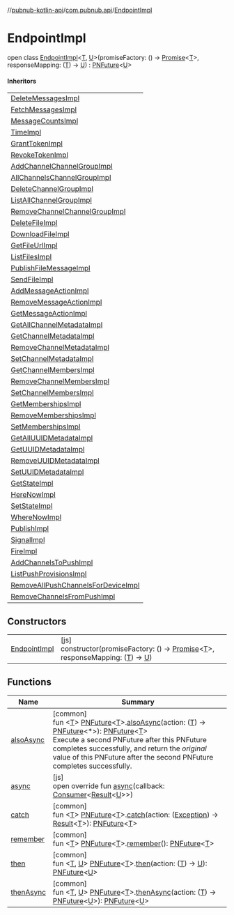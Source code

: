 //[pubnub-kotlin-api](../../../index.md)/[com.pubnub.api](../index.md)/[EndpointImpl](index.md)

# EndpointImpl

open class [EndpointImpl](index.md)&lt;[T](index.md), [U](index.md)&gt;(promiseFactory: () -&gt; [Promise](https://kotlinlang.org/api/latest/jvm/stdlib/kotlin.js/-promise/index.html)&lt;[T](index.md)&gt;, responseMapping: ([T](index.md)) -&gt; [U](index.md)) : [PNFuture](../../../../../pubnub-kotlin/pubnub-kotlin-core-api/pubnub-kotlin-core-api/com.pubnub.kmp/-p-n-future/index.md)&lt;[U](index.md)&gt; 

#### Inheritors

| |
|---|
| [DeleteMessagesImpl](../../com.pubnub.api.endpoints/[js]-delete-messages-impl/index.md) |
| [FetchMessagesImpl](../../com.pubnub.api.endpoints/[js]-fetch-messages-impl/index.md) |
| [MessageCountsImpl](../../com.pubnub.api.endpoints/[js]-message-counts-impl/index.md) |
| [TimeImpl](../../com.pubnub.api.endpoints/[js]-time-impl/index.md) |
| [GrantTokenImpl](../../com.pubnub.api.endpoints.access/-grant-token-impl/index.md) |
| [RevokeTokenImpl](../../com.pubnub.api.endpoints.access/-revoke-token-impl/index.md) |
| [AddChannelChannelGroupImpl](../../com.pubnub.api.endpoints.channel_groups/[js]-add-channel-channel-group-impl/index.md) |
| [AllChannelsChannelGroupImpl](../../com.pubnub.api.endpoints.channel_groups/[js]-all-channels-channel-group-impl/index.md) |
| [DeleteChannelGroupImpl](../../com.pubnub.api.endpoints.channel_groups/[js]-delete-channel-group-impl/index.md) |
| [ListAllChannelGroupImpl](../../com.pubnub.api.endpoints.channel_groups/[js]-list-all-channel-group-impl/index.md) |
| [RemoveChannelChannelGroupImpl](../../com.pubnub.api.endpoints.channel_groups/[js]-remove-channel-channel-group-impl/index.md) |
| [DeleteFileImpl](../../com.pubnub.api.endpoints.files/[js]-delete-file-impl/index.md) |
| [DownloadFileImpl](../../com.pubnub.api.endpoints.files/[js]-download-file-impl/index.md) |
| [GetFileUrlImpl](../../com.pubnub.api.endpoints.files/[js]-get-file-url-impl/index.md) |
| [ListFilesImpl](../../com.pubnub.api.endpoints.files/[js]-list-files-impl/index.md) |
| [PublishFileMessageImpl](../../com.pubnub.api.endpoints.files/[js]-publish-file-message-impl/index.md) |
| [SendFileImpl](../../com.pubnub.api.endpoints.files/[js]-send-file-impl/index.md) |
| [AddMessageActionImpl](../../com.pubnub.api.endpoints.message_actions/[js]-add-message-action-impl/index.md) |
| [RemoveMessageActionImpl](../../com.pubnub.api.endpoints.message_actions/[js]-remove-message-action-impl/index.md) |
| [GetMessageActionImpl](../../com.pubnub.api.endpoints.message_actions/-get-message-action-impl/index.md) |
| [GetAllChannelMetadataImpl](../../com.pubnub.api.endpoints.objects.channel/[js]-get-all-channel-metadata-impl/index.md) |
| [GetChannelMetadataImpl](../../com.pubnub.api.endpoints.objects.channel/[js]-get-channel-metadata-impl/index.md) |
| [RemoveChannelMetadataImpl](../../com.pubnub.api.endpoints.objects.channel/[js]-remove-channel-metadata-impl/index.md) |
| [SetChannelMetadataImpl](../../com.pubnub.api.endpoints.objects.channel/[js]-set-channel-metadata-impl/index.md) |
| [GetChannelMembersImpl](../../com.pubnub.api.endpoints.objects.member/[js]-get-channel-members-impl/index.md) |
| [RemoveChannelMembersImpl](../../com.pubnub.api.endpoints.objects.member/[js]-remove-channel-members-impl/index.md) |
| [SetChannelMembersImpl](../../com.pubnub.api.endpoints.objects.member/[js]-set-channel-members-impl/index.md) |
| [GetMembershipsImpl](../../com.pubnub.api.endpoints.objects.membership/[js]-get-memberships-impl/index.md) |
| [RemoveMembershipsImpl](../../com.pubnub.api.endpoints.objects.membership/[js]-remove-memberships-impl/index.md) |
| [SetMembershipsImpl](../../com.pubnub.api.endpoints.objects.membership/-set-memberships-impl/index.md) |
| [GetAllUUIDMetadataImpl](../../com.pubnub.api.endpoints.objects.uuid/[js]-get-all-u-u-i-d-metadata-impl/index.md) |
| [GetUUIDMetadataImpl](../../com.pubnub.api.endpoints.objects.uuid/[js]-get-u-u-i-d-metadata-impl/index.md) |
| [RemoveUUIDMetadataImpl](../../com.pubnub.api.endpoints.objects.uuid/[js]-remove-u-u-i-d-metadata-impl/index.md) |
| [SetUUIDMetadataImpl](../../com.pubnub.api.endpoints.objects.uuid/[js]-set-u-u-i-d-metadata-impl/index.md) |
| [GetStateImpl](../../com.pubnub.api.endpoints.presence/[js]-get-state-impl/index.md) |
| [HereNowImpl](../../com.pubnub.api.endpoints.presence/[js]-here-now-impl/index.md) |
| [SetStateImpl](../../com.pubnub.api.endpoints.presence/[js]-set-state-impl/index.md) |
| [WhereNowImpl](../../com.pubnub.api.endpoints.presence/[js]-where-now-impl/index.md) |
| [PublishImpl](../../com.pubnub.api.endpoints.pubsub/[js]-publish-impl/index.md) |
| [SignalImpl](../../com.pubnub.api.endpoints.pubsub/[js]-signal-impl/index.md) |
| [FireImpl](../../com.pubnub.api.endpoints.pubsub/-fire-impl/index.md) |
| [AddChannelsToPushImpl](../../com.pubnub.api.endpoints.push/[js]-add-channels-to-push-impl/index.md) |
| [ListPushProvisionsImpl](../../com.pubnub.api.endpoints.push/[js]-list-push-provisions-impl/index.md) |
| [RemoveAllPushChannelsForDeviceImpl](../../com.pubnub.api.endpoints.push/[js]-remove-all-push-channels-for-device-impl/index.md) |
| [RemoveChannelsFromPushImpl](../../com.pubnub.api.endpoints.push/[js]-remove-channels-from-push-impl/index.md) |

## Constructors

| | |
|---|---|
| [EndpointImpl](-endpoint-impl.md) | [js]<br>constructor(promiseFactory: () -&gt; [Promise](https://kotlinlang.org/api/latest/jvm/stdlib/kotlin.js/-promise/index.html)&lt;[T](index.md)&gt;, responseMapping: ([T](index.md)) -&gt; [U](index.md)) |

## Functions

| Name | Summary |
|---|---|
| [alsoAsync](../../com.pubnub.kmp/also-async.md) | [common]<br>fun &lt;[T](../../com.pubnub.kmp/also-async.md)&gt; [PNFuture](../../../../../pubnub-kotlin/pubnub-kotlin-core-api/pubnub-kotlin-core-api/com.pubnub.kmp/-p-n-future/index.md)&lt;[T](../../com.pubnub.kmp/also-async.md)&gt;.[alsoAsync](../../com.pubnub.kmp/also-async.md)(action: ([T](../../com.pubnub.kmp/also-async.md)) -&gt; [PNFuture](../../../../../pubnub-kotlin/pubnub-kotlin-core-api/pubnub-kotlin-core-api/com.pubnub.kmp/-p-n-future/index.md)&lt;*&gt;): [PNFuture](../../../../../pubnub-kotlin/pubnub-kotlin-core-api/pubnub-kotlin-core-api/com.pubnub.kmp/-p-n-future/index.md)&lt;[T](../../com.pubnub.kmp/also-async.md)&gt;<br>Execute a second PNFuture after this PNFuture completes successfully, and return the *original* value of this PNFuture after the second PNFuture completes successfully. |
| [async](async.md) | [js]<br>open override fun [async](async.md)(callback: [Consumer](../../../../../pubnub-kotlin/pubnub-kotlin-core-api/pubnub-kotlin-core-api/com.pubnub.api.v2.callbacks/-consumer/index.md)&lt;[Result](../../../../../pubnub-kotlin/pubnub-kotlin-core-api/pubnub-kotlin-core-api/com.pubnub.api.v2.callbacks/-result/index.md)&lt;[U](index.md)&gt;&gt;) |
| [catch](../../com.pubnub.kmp/catch.md) | [common]<br>fun &lt;[T](../../com.pubnub.kmp/catch.md)&gt; [PNFuture](../../../../../pubnub-kotlin/pubnub-kotlin-core-api/pubnub-kotlin-core-api/com.pubnub.kmp/-p-n-future/index.md)&lt;[T](../../com.pubnub.kmp/catch.md)&gt;.[catch](../../com.pubnub.kmp/catch.md)(action: ([Exception](https://kotlinlang.org/api/latest/jvm/stdlib/kotlin/-exception/index.html)) -&gt; [Result](../../../../../pubnub-kotlin/pubnub-kotlin-core-api/pubnub-kotlin-core-api/com.pubnub.api.v2.callbacks/-result/index.md)&lt;[T](../../com.pubnub.kmp/catch.md)&gt;): [PNFuture](../../../../../pubnub-kotlin/pubnub-kotlin-core-api/pubnub-kotlin-core-api/com.pubnub.kmp/-p-n-future/index.md)&lt;[T](../../com.pubnub.kmp/catch.md)&gt; |
| [remember](../../com.pubnub.kmp/remember.md) | [common]<br>fun &lt;[T](../../com.pubnub.kmp/remember.md)&gt; [PNFuture](../../../../../pubnub-kotlin/pubnub-kotlin-core-api/pubnub-kotlin-core-api/com.pubnub.kmp/-p-n-future/index.md)&lt;[T](../../com.pubnub.kmp/remember.md)&gt;.[remember](../../com.pubnub.kmp/remember.md)(): [PNFuture](../../../../../pubnub-kotlin/pubnub-kotlin-core-api/pubnub-kotlin-core-api/com.pubnub.kmp/-p-n-future/index.md)&lt;[T](../../com.pubnub.kmp/remember.md)&gt; |
| [then](../../com.pubnub.kmp/then.md) | [common]<br>fun &lt;[T](../../com.pubnub.kmp/then.md), [U](../../com.pubnub.kmp/then.md)&gt; [PNFuture](../../../../../pubnub-kotlin/pubnub-kotlin-core-api/pubnub-kotlin-core-api/com.pubnub.kmp/-p-n-future/index.md)&lt;[T](../../com.pubnub.kmp/then.md)&gt;.[then](../../com.pubnub.kmp/then.md)(action: ([T](../../com.pubnub.kmp/then.md)) -&gt; [U](../../com.pubnub.kmp/then.md)): [PNFuture](../../../../../pubnub-kotlin/pubnub-kotlin-core-api/pubnub-kotlin-core-api/com.pubnub.kmp/-p-n-future/index.md)&lt;[U](../../com.pubnub.kmp/then.md)&gt; |
| [thenAsync](../../com.pubnub.kmp/then-async.md) | [common]<br>fun &lt;[T](../../com.pubnub.kmp/then-async.md), [U](../../com.pubnub.kmp/then-async.md)&gt; [PNFuture](../../../../../pubnub-kotlin/pubnub-kotlin-core-api/pubnub-kotlin-core-api/com.pubnub.kmp/-p-n-future/index.md)&lt;[T](../../com.pubnub.kmp/then-async.md)&gt;.[thenAsync](../../com.pubnub.kmp/then-async.md)(action: ([T](../../com.pubnub.kmp/then-async.md)) -&gt; [PNFuture](../../../../../pubnub-kotlin/pubnub-kotlin-core-api/pubnub-kotlin-core-api/com.pubnub.kmp/-p-n-future/index.md)&lt;[U](../../com.pubnub.kmp/then-async.md)&gt;): [PNFuture](../../../../../pubnub-kotlin/pubnub-kotlin-core-api/pubnub-kotlin-core-api/com.pubnub.kmp/-p-n-future/index.md)&lt;[U](../../com.pubnub.kmp/then-async.md)&gt; |
